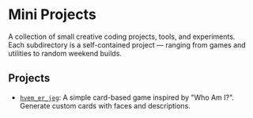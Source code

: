 # Mini Projects

A collection of small creative coding projects, tools, and experiments.  
Each subdirectory is a self-contained project — ranging from games and utilities to random weekend builds.

## Projects

- [`hvem_er_jeg`](./hvem_er_jeg): A simple card-based game inspired by "Who Am I?". Generate custom cards with faces and descriptions.
